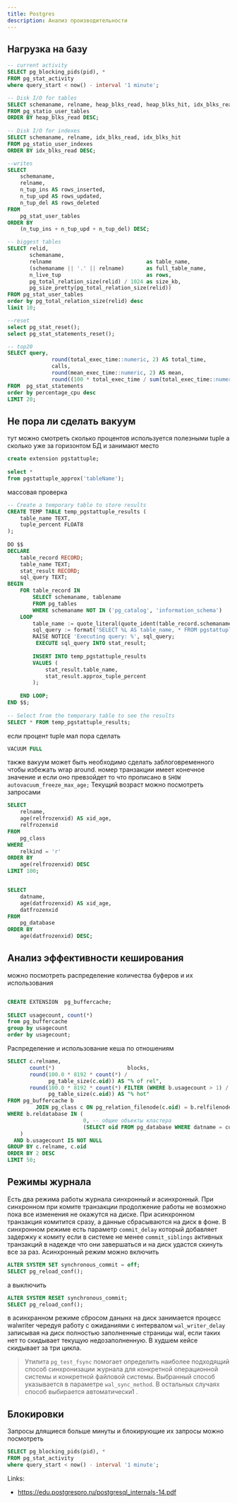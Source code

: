 ```yaml
---
title: Postgres
description: Анализ производительности
---
```

## Нагрузка на базу
```sql
-- current activity
SELECT pg_blocking_pids(pid), *  
FROM pg_stat_activity  
where query_start < now() - interval '1 minute';

-- Disk I/O for tables  
SELECT schemaname, relname, heap_blks_read, heap_blks_hit, idx_blks_read, idx_blks_hit  
FROM pg_statio_user_tables  
ORDER BY heap_blks_read DESC;  
  
-- Disk I/O for indexes  
SELECT schemaname, relname, idx_blks_read, idx_blks_hit  
FROM pg_statio_user_indexes  
ORDER BY idx_blks_read DESC;

--writes
SELECT  
    schemaname,  
    relname,  
    n_tup_ins AS rows_inserted,  
    n_tup_upd AS rows_updated,  
    n_tup_del AS rows_deleted  
FROM  
    pg_stat_user_tables  
ORDER BY  
    (n_tup_ins + n_tup_upd + n_tup_del) DESC;

-- biggest tables
SELECT relid,  
       schemaname,  
       relname                              as table_name,  
       (schemaname || '.' || relname)       as full_table_name,  
       n_live_tup                           as rows,  
       pg_total_relation_size(relid) / 1024 as size_kb,  
       pg_size_pretty(pg_total_relation_size(relid))  
FROM pg_stat_user_tables  
order by pg_total_relation_size(relid) desc  
limit 10;

--reset
select pg_stat_reset();  
select pg_stat_statements_reset();  

-- top20
SELECT query,    
              round(total_exec_time::numeric, 2) AS total_time,    
              calls,    
              round(mean_exec_time::numeric, 2) AS mean,    
              round((100 * total_exec_time / sum(total_exec_time::numeric) OVER ())::numeric, 2) AS percentage_cpu    
FROM  pg_stat_statements  
order by percentage_cpu desc  
LIMIT 20;

```
## Не пора ли сделать вакуум
тут можно смотреть сколько процентов используется полезными tuple а сколько уже за горизонтом БД и занимают место

```sql
create extension pgstattuple;  
  
select *  
from pgstattuple_approx('tableName');
```

массовая проверка
```sql
-- Create a temporary table to store results  
CREATE TEMP TABLE temp_pgstattuple_results (  
    table_name TEXT,  
    tuple_percent FLOAT8  
);  
  
DO $$  
DECLARE  
    table_record RECORD;  
    table_name TEXT;  
    stat_result RECORD;  
    sql_query TEXT;  
BEGIN  
    FOR table_record IN  
        SELECT schemaname, tablename  
        FROM pg_tables  
        WHERE schemaname NOT IN ('pg_catalog', 'information_schema')  
    LOOP  
        table_name := quote_literal(quote_ident(table_record.schemaname) || '.' || quote_ident(table_record.tablename));  
        sql_query := format('SELECT %L AS table_name, * FROM pgstattuple_approx(%s);', table_name, table_name);  
        RAISE NOTICE 'Executing query: %', sql_query;  
         EXECUTE sql_query INTO stat_result;  
  
        INSERT INTO temp_pgstattuple_results  
        VALUES (  
            stat_result.table_name,  
            stat_result.approx_tuple_percent  
        );  
  
    END LOOP;  
END $$;  
  
-- Select from the temporary table to see the results  
SELECT * FROM temp_pgstattuple_results;

```


если процент tuple мал пора сделать 
```sql
VACUUM FULL
```

также вакуум может быть необходимо сделать заблоговременного чтобы избежать wrap around. номер транзакции имеет конечное значение и если оно превзойдет то что прописано в `SHOW autovacuum_freeze_max_age;` Текущий возраст можно посмотреть запросами
```sql
SELECT  
    relname,  
    age(relfrozenxid) AS xid_age,  
    relfrozenxid  
FROM  
    pg_class  
WHERE  
    relkind = 'r'  
ORDER BY  
    age(relfrozenxid) DESC  
LIMIT 100;


SELECT  
    datname,  
    age(datfrozenxid) AS xid_age,  
    datfrozenxid  
FROM  
    pg_database  
ORDER BY  
    age(datfrozenxid) DESC;
```
## Анализ эффективности кеширования

можно посмотреть распределение количества буферов и их использования
```sql

CREATE EXTENSION  pg_buffercache;  
  
SELECT usagecount, count(*)  
from pg_buffercache  
group by usagecount  
order by usagecount;

```

Распределение и использование кеша по отношениям
```sql
SELECT c.relname,  
       count(*)                       blocks,  
       round(100.0 * 8192 * count(*) /  
             pg_table_size(c.oid)) AS "% of rel",  
       round(100.0 * 8192 * count(*) FILTER (WHERE b.usagecount > 1) /  
             pg_table_size(c.oid)) AS "% hot"  
FROM pg_buffercache b  
         JOIN pg_class c ON pg_relation_filenode(c.oid) = b.relfilenode  
WHERE b.reldatabase IN (  
                        0, -- общие объекты кластера  
                        (SELECT oid FROM pg_database WHERE datname = current_database())  
    )  
  AND b.usagecount IS NOT NULL  
GROUP BY c.relname, c.oid  
ORDER BY 2 DESC  
LIMIT 50;
```

## Режимы журнала
Есть два режима работы журнала синхронный и асинхронный. При синхронном при комите транзакции продолжение работы не возможно пока все изменения не окажутся на диске. При асинхронном транзакция комитится сразу, а данные сбрасываются на диск в фоне.
В синхронном режиме есть параметр `commit_delay` который добавляет задержку к комиту если в системе не менее `commit_siblings` активных транзакций в надежде что они завершаться и на диск удастся скинуть все за раз.
Асинхронный режим можно включить
```sql
ALTER SYSTEM SET synchronous_commit = off;  
SELECT pg_reload_conf();
```

а выключить
```sql
ALTER SYSTEM RESET synchronous_commit;
SELECT pg_reload_conf();
```

в асинхранном режиме сбросом данынх на диск занимается процесс walwriter чередуя работу с ожиданиями с интервалом `wal_writer_delay` записывая на диск полностью заполненные страницы wal, если таких нет то скидывает текущую недозаполненную. В худшем кейсе скидывает за три цикла.

>Утилита `pg_test_fsync` помогает определить наиболее подходящий способ синхронизации журнала для конкретной операционной системы и конкретной файловой системы. Выбранный способ указывается в параметре `wal_sync_method`. В остальных случаях способ выбирается автоматически1 .

## Блокировки
Запросы длящиеся больше минуты и блокирующие их запросы можно посмотреть
```sql
SELECT pg_blocking_pids(pid), *  
FROM pg_stat_activity  
where query_start < now() - interval '1 minute';
```

Links:
- https://edu.postgrespro.ru/postgresql_internals-14.pdf